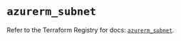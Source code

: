 # `azurerm_subnet`

Refer to the Terraform Registry for docs: [`azurerm_subnet`](https://registry.terraform.io/providers/hashicorp/azurerm/4.44.0/docs/resources/subnet).
